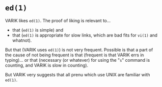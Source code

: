 # `ed(1)`
VARIK likes `ed(1)`.  The proof of liking is relevant to...

* that (`ed(1)` is simple) and
* that (`ed(1)` is appropriate for slow links, which are bad fits for `vi(1)` and whatnot).

But that (VARIK uses `ed(1)`) is not very frequent.  Possible is that a part of the cause of not being frequent is that (frequent is that VARIK errs in typing)... or that (necessary (or whatever) for using the "`s`" command is counting, and VARIK is slow in counting).

But VARIK very suggests that all prenu which use UNIX are familiar with `ed(1)`.
